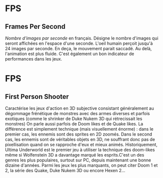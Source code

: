 ---
---

# FPS

## Frames Per Second

*Nombre d'images par seconde* en français. Désigne le nombre d'images qui seront affichées en l'espace d'une seconde. L'oeil humain perçoit jusqu'à 24 images par seconde. En deça, le mouvement parait saccadé. Au delà, l'animation est plus fluide.
C'est également un bon indicateur de performances dans les jeux.

# FPS

## First Person Shooter

Caractérise les jeux d'action en 3D subjective consistant généralement au dégommage frénétique de monstres avec des armes diverses et parfois exotiques (comme le shrinker de Duke Nukem 3D qui rétrecissait les monstres) On parle aussi parfois de Doom likes et de Quake likes. La différence est simplement technique (mais visuellement énorme) : dans le premier cas, les ennemis sont des sprites en 2D zoomés. Dans le second cas, les ennemis sont de véritables objets en 3D, ne souffrant donc pas de pixellisation quand on se rapproche d'eux et mieux animés. Historiquement, Ultima Underworld est le premier jeu à utiliser la technique des doom-likes même si Wolfenstein 3D a davantage marqué les esprits.C'est un des genres les plus populaires, surtout sur PC, depuis maintenant une bonne dizaine d'années. Parmi les jeux les plus marquants, on peut citer Doom 1 et 2, la série des Quake, Duke Nukem 3D ou encore Hexen 2...

